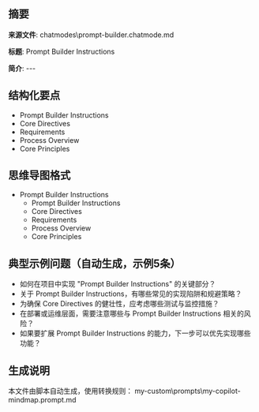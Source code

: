 ## 摘要

**来源文件**: chatmodes\prompt-builder.chatmode.md

**标题**: Prompt Builder Instructions

**简介**: ---

## 结构化要点

- Prompt Builder Instructions
- Core Directives
- Requirements
- Process Overview
- Core Principles

## 思维导图格式

- Prompt Builder Instructions
  - Prompt Builder Instructions
  - Core Directives
  - Requirements
  - Process Overview
  - Core Principles

## 典型示例问题（自动生成，示例5条）

- 如何在项目中实现 "Prompt Builder Instructions" 的关键部分？
- 关于 Prompt Builder Instructions，有哪些常见的实现陷阱和规避策略？
- 为确保 Core Directives 的健壮性，应考虑哪些测试与监控措施？
- 在部署或运维层面，需要注意哪些与 Prompt Builder Instructions 相关的风险？
- 如果要扩展 Prompt Builder Instructions 的能力，下一步可以优先实现哪些功能？

## 生成说明

本文件由脚本自动生成，使用转换规则： my-custom\prompts\my-copilot-mindmap.prompt.md
